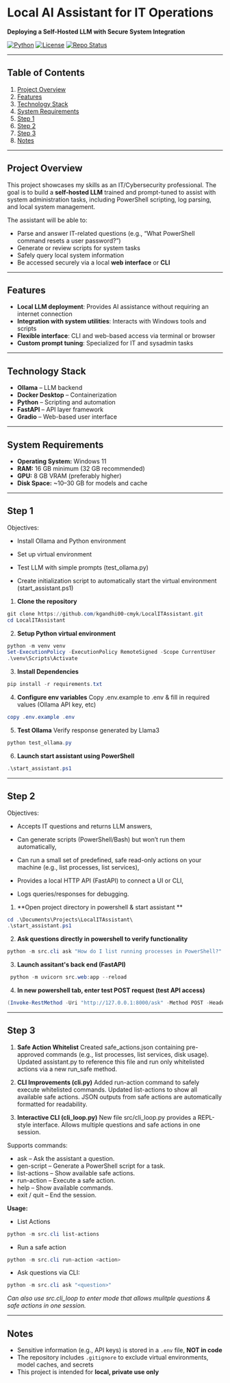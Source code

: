 # Local AI Assistant for IT Operations  
**Deploying a Self-Hosted LLM with Secure System Integration**

[![Python](https://img.shields.io/badge/Python-3.13.7-blue?logo=python&logoColor=white)](https://www.python.org/) 
[![License](https://img.shields.io/badge/License-MIT-green)](LICENSE)
[![Repo Status](https://img.shields.io/badge/Status-Phase%201-yellow)](README.md)

---

## Table of Contents

1. [Project Overview](#project-overview)  
2. [Features](#features)  
3. [Technology Stack](#technology-stack)  
4. [System Requirements](#system-requirements)  
5. [Step 1](#step-1)  
6. [Step 2](#Step-2)
7. [Step 3](#Step-3)  
8. [Notes](#notes)

---

## Project Overview

This project showcases my skills as an IT/Cybersecurity professional. The goal is to build a **self-hosted LLM** trained and prompt-tuned to assist with system administration tasks, including PowerShell scripting, log parsing, and local system management.  

The assistant will be able to:  
- Parse and answer IT-related questions (e.g., “What PowerShell command resets a user password?”)  
- Generate or review scripts for system tasks  
- Safely query local system information  
- Be accessed securely via a local **web interface** or **CLI**

---

## Features

- **Local LLM deployment**: Provides AI assistance without requiring an internet connection  
- **Integration with system utilities**: Interacts with Windows tools and scripts  
- **Flexible interface**: CLI and web-based access via terminal or browser  
- **Custom prompt tuning**: Specialized for IT and sysadmin tasks  

---

## Technology Stack

- **Ollama** – LLM backend  
- **Docker Desktop** – Containerization  
- **Python** – Scripting and automation 
- **FastAPI** – API layer framework  
- **Gradio** – Web-based user interface  

---

## System Requirements

- **Operating System:** Windows 11  
- **RAM:** 16 GB minimum (32 GB recommended)  
- **GPU:** 8 GB VRAM (preferably higher)  
- **Disk Space:** ~10–30 GB for models and cache  

---

## Step 1
Objectives:
- Install Ollama and Python environment

- Set up virtual environment

- Test LLM with simple prompts (test_ollama.py)

- Create initialization script to automatically start the virtual environment (start_assistant.ps1)

1. **Clone the repository**
```powershell
git clone https://github.com/kgandhi00-cmyk/LocalITAssistant.git
cd LocalITAssistant
```
2. **Setup Python virtual environment**
```powershell
python -m venv venv
Set-ExecutionPolicy -ExecutionPolicy RemoteSigned -Scope CurrentUser
.\venv\Scripts\Activate
```
3. **Install Dependencies**
```powershell
pip install -r requirements.txt
```
4. **Configure env variables**
Copy .env.example to .env & fill in required values (Ollama API key, etc)
```powershell
copy .env.example .env
```
5. **Test Ollama**
Verify response generated by Llama3
```powershell
python test_ollama.py
```
6. **Launch start assistant using PowerShell**
``` powershell
.\start_assistant.ps1
```

---

## Step 2
Objectives:
- Accepts IT questions and returns LLM answers,

- Can generate scripts (PowerShell/Bash) but won’t run them automatically,

- Can run a small set of predefined, safe read-only actions on your machine (e.g., list processes, list services),

- Provides a local HTTP API (FastAPI) to connect a UI or CLI,

- Logs queries/responses for debugging.

1. **Open project directory in powershell & start assistant **
```powershell
cd .\Documents\Projects\LocalITAssistant\
.\start_assistant.ps1
```
2. **Ask questions directly in powershell to verify functionality**
```powershell
python -m src.cli ask "How do I list running processes in PowerShell?"
```
3. **Launch assitant's back end (FastAPI)**
```powershell
 python -m uvicorn src.web:app --reload   
```
4. **In new powershell tab, enter test POST request (test API access)**
```powershell
(Invoke-RestMethod -Uri "http://127.0.0.1:8000/ask" -Method POST -Headers @{ "x-api-key"="example_api_key_please_replace" } -Body (@{ question="How do I list all running services in PowerShell?" } | ConvertTo-Json) -ContentType "application/json").answer
```

---

## Step 3
1. **Safe Action Whitelist**
Created safe_actions.json containing pre-approved commands (e.g., list processes, list services, disk usage).
Updated assistant.py to reference this file and run only whitelisted actions via a new run_safe method.

2. **CLI Improvements (cli.py)**
Added run-action command to safely execute whitelisted commands.
Updated list-actions to show all available safe actions.
JSON outputs from safe actions are automatically formatted for readability.

3. **Interactive CLI (cli_loop.py)**
New file src/cli_loop.py provides a REPL-style interface.
Allows multiple questions and safe actions in one session.

Supports commands:
- ask <question> – Ask the assistant a question.
- gen-script <task> – Generate a PowerShell script for a task.
- list-actions – Show available safe actions.
- run-action <action> – Execute a safe action.
- help – Show available commands.
- exit / quit – End the session.

**Usage:**
- List Actions
```powershell
python -m src.cli list-actions
```
- Run a safe action
```powershell
python -m src.cli run-action <action>
```
- Ask questions via CLI:
```powershell
python -m src.cli ask "<question>"
```
*Can also use src.cli_loop to enter mode that allows mulitple questions & safe actions in one session.*

---

## Notes

- Sensitive information (e.g., API keys) is stored in a `.env` file, **NOT in code**  
- The repository includes `.gitignore` to exclude virtual environments, model caches, and secrets  
- This project is intended for **local, private use only**
